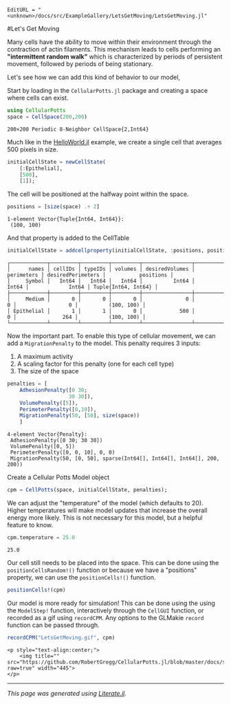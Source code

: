```@meta
EditURL = "<unknown>/docs/src/ExampleGallery/LetsGetMoving/LetsGetMoving.jl"
```

#Let's Get Moving

Many cells have the ability to move within their environment through the contraction of actin filaments. This mechanism leads to cells performing an **"intermittent random walk"** which is characterized by periods of persistent movement, followed by periods of being stationary.

Let's see how we can add this kind of behavior to our model,

Start by loading in the `CellularPotts.jl` package and creating a space where cells can exist.

````julia
using CellularPotts
space = CellSpace(200,200)
````

````
200×200 Periodic 8-Neighbor CellSpace{2,Int64}
````

Much like in the [HelloWorld.jl](https://robertgregg.github.io/CellularPotts.jl/dev/ExampleGallery/HelloWorld/HelloWorld/) example, we create a single cell that averages 500 pixels in size.

````julia
initialCellState = newCellState(
    [:Epithelial],
    [500],
    [1]);
````

The cell will be positioned at the halfway point within the space.

````julia
positions = [size(space) .÷ 2]
````

````
1-element Vector{Tuple{Int64, Int64}}:
 (100, 100)
````

And that property is added to the CellTable

````julia
initialCellState = addcellproperty(initialCellState, :positions, positions)
````

````
┌────────────┬─────────┬─────────┬─────────┬────────────────┬────────────┬───────────────────┬─────────────────────┐
│      names │ cellIDs │ typeIDs │ volumes │ desiredVolumes │ perimeters │ desiredPerimeters │           positions │
│     Symbol │   Int64 │   Int64 │   Int64 │          Int64 │      Int64 │             Int64 │ Tuple{Int64, Int64} │
├────────────┼─────────┼─────────┼─────────┼────────────────┼────────────┼───────────────────┼─────────────────────┤
│     Medium │       0 │       0 │       0 │              0 │          0 │                 0 │          (100, 100) │
│ Epithelial │       1 │       1 │       0 │            500 │          0 │               264 │          (100, 100) │
└────────────┴─────────┴─────────┴─────────┴────────────────┴────────────┴───────────────────┴─────────────────────┘

````

Now the important part. To enable this type of cellular movement, we can add a `MigrationPenalty` to the model. This penalty requires 3 inputs:

1. A maximum activity
2. A scaling factor for this penalty (one for each cell type)
3. The size of the space

````julia
penalties = [
    AdhesionPenalty([0 30;
                    30 30]),
    VolumePenalty([5]),
    PerimeterPenalty([0,10]),
    MigrationPenalty(50, [50], size(space))
    ]
````

````
4-element Vector{Penalty}:
 AdhesionPenalty([0 30; 30 30])
 VolumePenalty([0, 5])
 PerimeterPenalty([0, 0, 10], 0, 0)
 MigrationPenalty(50, [0, 50], sparse(Int64[], Int64[], Int64[], 200, 200))
````

Create a Cellular Potts Model object

````julia
cpm = CellPotts(space, initialCellState, penalties);
````

We can adjust the "temperature" of the model (which defaults to 20). Higher temperatures will make model updates that increase the overall energy more likely. This is not necessary for this model, but a helpful feature to know.

````julia
cpm.temperature = 25.0
````

````
25.0
````

Our cell still needs to be placed into the space. This can be done using the `positionCellsRandom!()` function or because we have a "positions" property, we can use the `positionCells!()` function.

````julia
positionCells!(cpm)
````

Our model is more ready for simulation! This can be done using the using the `ModelStep!` function, interactively through the `CellGUI` function, or recorded as a gif using `recordCPM`. Any options to the GLMakie `record` function can be passed through.

````julia
recordCPM("LetsGetMoving.gif", cpm)
````

```@raw html
<p style="text-align:center;">
    <img title="" src="https://github.com/RobertGregg/CellularPotts.jl/blob/master/docs/src/ExampleGallery/LetsGetMoving/LetsGetMoving.gif?raw=true" width="445">
</p>
```


---

*This page was generated using [Literate.jl](https://github.com/fredrikekre/Literate.jl).*

